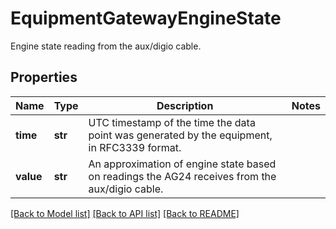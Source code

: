 # EquipmentGatewayEngineState

Engine state reading from the aux/digio cable.
## Properties
Name | Type | Description | Notes
------------ | ------------- | ------------- | -------------
**time** | **str** | UTC timestamp of the time the data point was generated by the equipment, in RFC3339 format. | 
**value** | **str** | An approximation of engine state based on readings the AG24 receives from the aux/digio cable. | 

[[Back to Model list]](../README.md#documentation-for-models) [[Back to API list]](../README.md#documentation-for-api-endpoints) [[Back to README]](../README.md)


